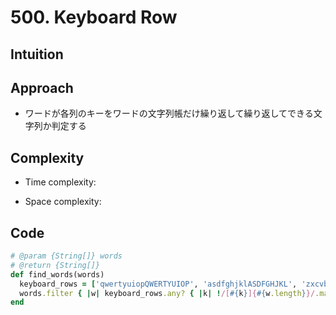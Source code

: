 # 500. Keyboard Row

## Intuition

## Approach
<!-- Describe your approach to solving the problem. -->
- ワードが各列のキーをワードの文字列帳だけ繰り返して繰り返してできる文字列か判定する

## Complexity

- Time complexity:
<!-- Add your time complexity here, e.g. $$O(n)$$ -->

- Space complexity:
<!-- Add your space complexity here, e.g. $$O(n)$$ -->

## Code

```ruby
# @param {String[]} words
# @return {String[]}
def find_words(words)
  keyboard_rows = ['qwertyuiopQWERTYUIOP', 'asdfghjklASDFGHJKL', 'zxcvbnmZXCVBNM']
  words.filter { |w| keyboard_rows.any? { |k| !/[#{k}]{#{w.length}}/.match(w).nil? } }
end
```
